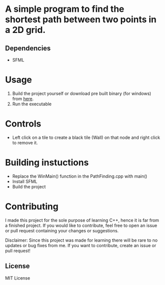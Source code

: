 # A simple program to find the shortest path between two points in a 2D grid.

## Dependencies
- SFML

# Usage
1. Build the project yourself or download pre built binary (for windows) from [here](https://github.com/DevBoiAgru/PathFinding/releases).
2. Run the executable

# Controls
- Left click on a tile to create a black tile (Wall) on that node and right click to remove it.

# Building instuctions
- Replace the WinMain() function in the PathFinding.cpp with main()
- Install SFML
- Build the project

# Contributing
I made this project for the sole purpose of learning C++, hence it is far from a finished project. If you would like to contribute, feel free to open an issue or pull request containing your changes or suggestions.

Disclaimer: Since this project was made for learning there will be rare to no updates or bug fixes from me. If you want to contribute, create an issue or pull request!

## License
MIT License